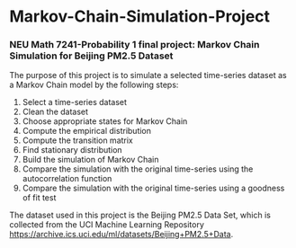 # Markov-Chain-Simulation-Project
### NEU Math 7241-Probability 1 final project: Markov Chain Simulation for Beijing PM2.5 Dataset

The purpose of this project is to simulate a selected time-series dataset as a Markov Chain model by the following steps:
1. Select a time-series dataset
2. Clean the dataset
3. Choose appropriate states for Markov Chain
4. Compute the empirical distribution
5. Compute the transition matrix
6. Find stationary distribution
7. Build the simulation of Markov Chain
8. Compare the simulation with the original time-series using the autocorrelation function
9. Compare the simulation with the original time-series using a goodness of fit test

The dataset used in this project is the Beijing PM2.5 Data Set, which is collected from the UCI Machine Learning Repository https://archive.ics.uci.edu/ml/datasets/Beijing+PM2.5+Data.
